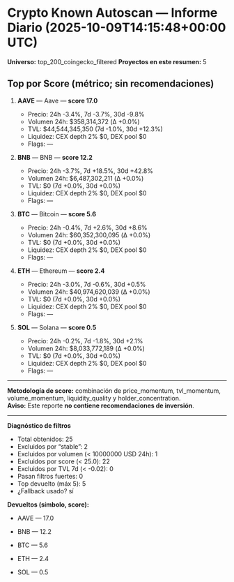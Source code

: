 # Crypto Known Autoscan — Informe Diario (2025-10-09T14:15:48+00:00 UTC)

**Universo:** top_200_coingecko_filtered
**Proyectos en este resumen:** 5

## Top por Score (métrico; sin recomendaciones)

1. **AAVE** — Aave — **score 17.0**
   - Precio: 24h -3.4%, 7d -3.7%, 30d -9.8%
   - Volumen 24h: $358,314,372 (Δ +0.0%)
   - TVL: $44,544,345,350 (7d -1.0%, 30d +12.3%)
   - Liquidez: CEX depth 2% $0, DEX pool $0
   - Flags: —

2. **BNB** — BNB — **score 12.2**
   - Precio: 24h -3.7%, 7d +18.5%, 30d +42.8%
   - Volumen 24h: $6,487,302,211 (Δ +0.0%)
   - TVL: $0 (7d +0.0%, 30d +0.0%)
   - Liquidez: CEX depth 2% $0, DEX pool $0
   - Flags: —

3. **BTC** — Bitcoin — **score 5.6**
   - Precio: 24h -0.4%, 7d +2.6%, 30d +8.6%
   - Volumen 24h: $60,352,300,095 (Δ +0.0%)
   - TVL: $0 (7d +0.0%, 30d +0.0%)
   - Liquidez: CEX depth 2% $0, DEX pool $0
   - Flags: —

4. **ETH** — Ethereum — **score 2.4**
   - Precio: 24h -3.0%, 7d -0.6%, 30d +0.5%
   - Volumen 24h: $40,974,620,039 (Δ +0.0%)
   - TVL: $0 (7d +0.0%, 30d +0.0%)
   - Liquidez: CEX depth 2% $0, DEX pool $0
   - Flags: —

5. **SOL** — Solana — **score 0.5**
   - Precio: 24h -0.2%, 7d -1.8%, 30d +2.1%
   - Volumen 24h: $8,033,772,189 (Δ +0.0%)
   - TVL: $0 (7d +0.0%, 30d +0.0%)
   - Liquidez: CEX depth 2% $0, DEX pool $0
   - Flags: —


---

**Metodología de score:** combinación de price_momentum, tvl_momentum, volume_momentum, liquidity_quality y holder_concentration.  
**Aviso:** Este reporte **no contiene recomendaciones de inversión**.


---
**Diagnóstico de filtros**

- Total obtenidos: 25
- Excluidos por “stable”: 2
- Excluidos por volumen (< 10000000 USD 24h): 1
- Excluidos por score (< 25.0): 22
- Excluidos por TVL 7d (< -0.02): 0
- Pasan filtros fuertes: 0
- Top devuelto (máx 5): 5
- ¿Fallback usado? sí


**Devueltos (símbolo, score):**

- AAVE — 17.0

- BNB — 12.2

- BTC — 5.6

- ETH — 2.4

- SOL — 0.5


